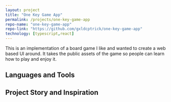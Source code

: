 ```yaml
---
layout: project
title: "One Key Game App"
permalink: /projects/one-key-game-app
repo-name: "one-key-game-app"
repo-link: "https://github.com/gxldcptrick/one-key-game-app"
technology: [typescript,react]
---
```

This is an implementation of a board game I like and wanted to create a web based UI around. It takes the public assets of the game so people can learn how to play and enjoy it.

## Languages and Tools

## Project Story and Inspiration
